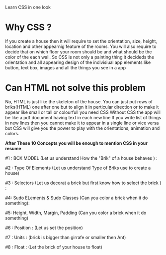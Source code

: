 Learn CSS in one look

# Why CSS ?
If you create a house then it will require to set the orientation, size, height, location and other appearnig feature of the rooms.
You will also require to decide that on which floor your room should be and what should be the color of the each wall.
So CSS is not only a painting thing it decideds the orientation and all appearing design of the indivisiual app elements like button, text box,  images and all the things you see in a app

# Can HTML not solve this problem
No, HTML is just like the skeleton of the house. You can just put rows of briks(HTML) one after one but to align it in perticular direction or to make it appear like small or tall or colourfull you need CSS
Without CSS the app will be like a pdf document having text in each new line
If you write list of things in new lines then you cannot make it to appear in a single line or vice versa but CSS will give you the power to play with the orientations, animation and colors.

**After These 10 Concepts you will  be enough to mention CSS in your resume**

#1 : BOX MODEL (Let us understand How the "Brik" of a house behaves ) : 

#2 : Type Of Elements (Let us understand  Type of Briks use to create a house)

#3 : Selectors (Let us decorat a brick but first know how to select the brick ) :

#4: Sudo ELements & Sudo Classes (Can you color a brick when it do something):

#5: Height, Width, Margin, Padding (Can you color a brick when it do something)

#6 : Position : (Let us set the position)

#7 : Units : (brick is bigger than girrafe or smaller then Ant)

#8 : Float : (Let the brick of your house to float)


